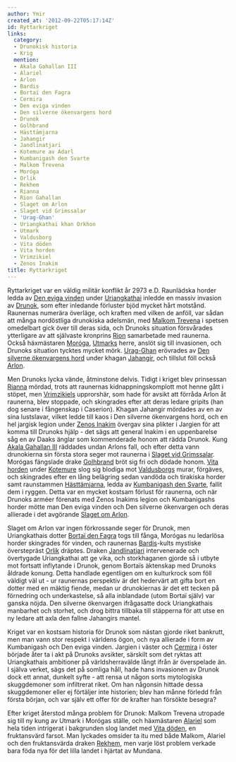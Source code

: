 ```yaml
---
author: Ymir
created_at: '2012-09-22T05:17:14Z'
id: Ryttarkriget
links:
  category:
  - Drunokisk historia
  - Krig
  mention:
  - Akala Gahallan III
  - Alariel
  - Arlon
  - Bardis
  - Bortaï den Fagra
  - Cermira
  - Den eviga vinden
  - Den silverne ökenvargens hord
  - Drunok
  - Golhbrand
  - Hästtämjarna
  - Jahangir
  - Jandlinatjari
  - Kotemure av Adarl
  - Kumbanigash den Svarte
  - Malkom Trevena
  - Moróga
  - Orlik
  - Rekhem
  - Rianna
  - Rion Gahallan
  - Slaget om Arlon
  - Slaget vid Grimssalar
  - 'Urag-Ghan'
  - Uriangkathai khan Orkhon
  - Utmark
  - Valdusborg
  - Vita döden
  - Vita horden
  - Vrimzikiel
  - Zenos Inakim
title: Ryttarkriget
---
```


Ryttarkriget var en väldig militär konflikt år 2973 e.D. Raunlädska horder ledda av [Den eviga
vinden] under [Uriangkathai] inledde en massiv invasion av [Drunok], som efter inledande förluster
bjöd mycket hårt motstånd. Raunernas numerära överläge, och kraften med vilken de anföll, var sådan
att många nordöstliga drunokiska adelsmän, med [Malkom Trevena] i spetsen omedelbart gick över till
deras sida, och Drunoks situation försvårades ytterligare av att självaste kronprins [Rion]
samarbetade med raunerna. Också häxmästaren [Moróga], [Utmarks] herre, anslöt sig till invasionen,
och Drunoks situation tycktes mycket mörk. [Urag-Ghan] erövrades av [Den silverne ökenvargens hord]
under khagan [Jahangir], och tillslut föll också [Arlon].

Men Drunoks lycka vände, åtminstone delvis. Tidigt i kriget blev prinsessan [Rianna] mördad, trots
att raunernas kidnappningskomplott mot henne gått i stöpet, men [Vrimzikiels] upprorshär, som hade
för avsikt att förråda Arlon åt raunerna, blev stoppade, och skingrades efter att deras ledare
gripits (han dog senare i fångenskap i Caserion). Khagan Jahangir mördades av en av sina lustslavar,
vilket ledde till kaos i Den silverne ökenvargens hord, och en hel jargisk legion under [Zenos
Inakim] övergav sina plikter i Jargien för att komma till Drunoks hjälp - det sägs att general
Inakim i en uppenbarelse såg en av Daaks änglar som kommenderade honom att rädda Drunok. Kung [Akala
Gahallan III] räddades undan Arlons fall, och efter detta vann drunokierna sin första stora seger
mot raunerna i [Slaget vid Grimssalar]. Morógas fängslade drake [Golhbrand] bröt sig fri och dödade
honom. [Vita horden] under [Kotemure] slog sig blodiga mot [Valdusborgs] murar, förgäves, och
skingrades efter en lång belägring sedan vandöda och tirakiska horder samt raunstammen
[Hästtämjarna], ledda av [Kumbanigash den Svarte], fallit dem i ryggen. Detta var en mycket kostsam
förlust för raunerna, och när Drunoks arméer förenats med Zenos Inakims legion och Kumbanigashs
horder mötte man Den eviga vinden och Den silverne ökenvargen och deras allierade i det avgörande
[Slaget om Arlon].

Slaget om Arlon var ingen förkrossande seger för Drunok, men Uriangkathais dotter [Bortaï den Fagra]
togs till fånga, Morógas nu ledarlösa horder skingrades för vinden, och raunernas [Bardis]-kults
mystiske överstepräst [Orlik] dräptes. Draken [Jandlinatjari] intervenerade och övertygade
Uriangkathai att ge vika, och storkhaganen gjorde så i utbyte mot fortsatt inflytande i Drunok,
genom Bortaïs äktenskap med Drunoks åldrade konung. Detta handlade egentligen om en kulturkrock som
föll väldigt väl ut - ur raunernas perspektiv är det hedervärt att gifta bort en dotter med en
mäktig fiende, medan ur drunokiernas är det ett tecken på förnedring och underkastelse, så alla
inblandade (utom Bortaï själv) var ganska nöjda. Den silverne ökenvargen ifrågasatte dock
Uriangkathais manbarhet och storhet, och drog bittra tillbaka till stäpperna för att utse en ny
ledare att axla den fallne Jahangirs mantel.

Kriget var en kostsam historia för Drunok som nästan gjorde riket bankrutt, men man vann stor
respekt i världens ögon, och nya allierade i form av Kumbanigash och Den eviga vinden. Jargien i
väster och [Cermira] i öster började åter ta i akt på Drunoks avsikter, särskilt som det ryktas att
Uriangkathais ambitioner på världsherravälde långt ifrån är överspelade än. I själva verket, sägs
det på somliga håll, hade hans invasionen av Drunok dock ett annat, dunkelt syfte - att rensa ut
någon sorts mytologiska skuggdemoner som infiltrerat riket. Om han någonsin hittade dessa
skuggdemoner eller ej förtäljer inte historien; blev han månne förledd från första början, och var
själv ett offer för de krafter han försökte besegra?

Efter kriget återstod många problem för Drunok: Malkom Trevena utropade sig till ny kung av Utmark i
Morógas ställe, och häxmästaren [Alariel] som hela tiden intrigerat i bakgrunden slog landet med
[Vita döden], en fruktansvärd farsot. Man lyckades omsider ta itu med både Malkom, Alariel och den
fruktansvärda draken [Rekhem], men varje löst problem verkade bara föda nya för det lilla landet i
hjärtat av Mundana.

  [Den eviga vinden]: Den_eviga_vinden
  [Uriangkathai]: Uriangkathai_khan_Orkhon
  [Drunok]: Drunok
  [Malkom Trevena]: Malkom_Trevena
  [Rion]: Rion_Gahallan
  [Moróga]: Moróga
  [Utmarks]: Utmark
  [Urag-Ghan]: Urag-Ghan
  [Den silverne ökenvargens hord]: Den_silverne_ökenvargens_hord
  [Jahangir]: Jahangir
  [Arlon]: Arlon
  [Rianna]: Rianna
  [Vrimzikiels]: Vrimzikiel
  [Zenos Inakim]: Zenos_Inakim
  [Akala Gahallan III]: Akala_Gahallan_III
  [Slaget vid Grimssalar]: Slaget_vid_Grimssalar
  [Golhbrand]: Golhbrand
  [Vita horden]: Vita_horden
  [Kotemure]: Kotemure_av_Adarl
  [Valdusborgs]: Valdusborg
  [Hästtämjarna]: Hästtämjarna
  [Kumbanigash den Svarte]: Kumbanigash_den_Svarte
  [Slaget om Arlon]: Slaget_om_Arlon
  [Bortaï den Fagra]: Bortaï_den_Fagra
  [Bardis]: Bardis
  [Orlik]: Orlik
  [Jandlinatjari]: Jandlinatjari
  [Cermira]: Cermira
  [Alariel]: Alariel
  [Vita döden]: Vita_döden
  [Rekhem]: Rekhem